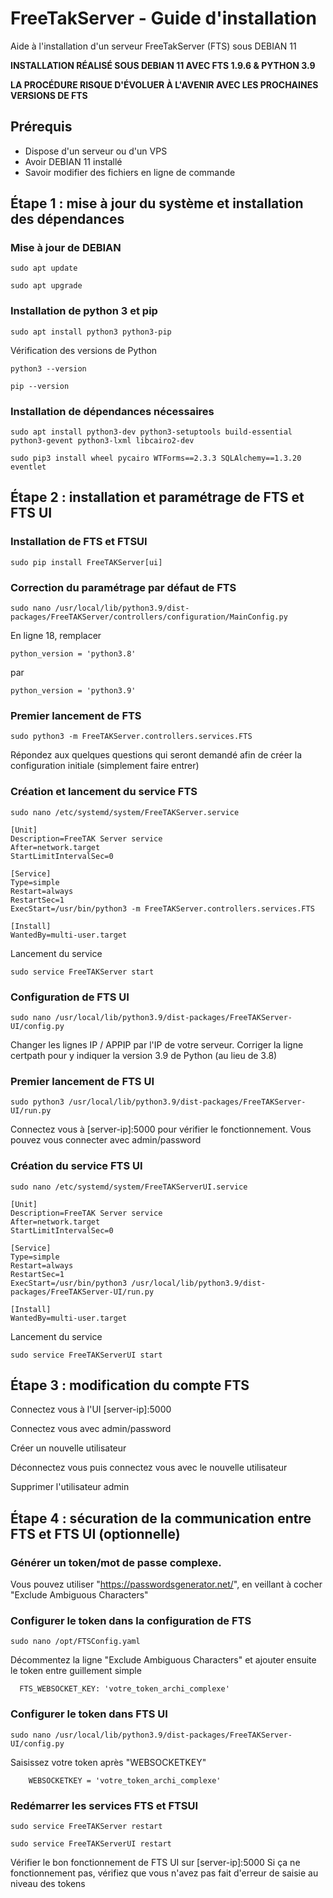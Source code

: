 # FreeTakServer - Guide d'installation
Aide à l'installation d'un serveur FreeTakServer (FTS) sous DEBIAN 11

**INSTALLATION RÉALISÉ SOUS DEBIAN 11 AVEC FTS 1.9.6 & PYTHON 3.9**

**LA PROCÉDURE RISQUE D'ÉVOLUER À L'AVENIR AVEC LES PROCHAINES VERSIONS DE FTS**

## Prérequis
- Dispose d'un serveur ou d'un VPS
- Avoir DEBIAN 11 installé
- Savoir modifier des fichiers en ligne de commande

## Étape 1 : mise à jour du système et installation des dépendances
### Mise à jour de DEBIAN
```
sudo apt update
```
```
sudo apt upgrade
```

### Installation de python 3 et pip
```
sudo apt install python3 python3-pip
```

Vérification des versions de Python
```
python3 --version
```
```
pip --version
```

### Installation de dépendances nécessaires
```
sudo apt install python3-dev python3-setuptools build-essential python3-gevent python3-lxml libcairo2-dev
```
```
sudo pip3 install wheel pycairo WTForms==2.3.3 SQLAlchemy==1.3.20 eventlet
```

## Étape 2 : installation et paramétrage de FTS et FTS UI
### Installation de FTS et FTSUI
```
sudo pip install FreeTAKServer[ui]
```

### Correction du paramétrage par défaut de FTS
```
sudo nano /usr/local/lib/python3.9/dist-packages/FreeTAKServer/controllers/configuration/MainConfig.py
```

En ligne 18, remplacer
```
python_version = 'python3.8'
```
par
```
python_version = 'python3.9'
```

### Premier lancement de FTS
```
sudo python3 -m FreeTAKServer.controllers.services.FTS
```
Répondez aux quelques questions qui seront demandé afin de créer la configuration initiale (simplement faire entrer)

### Création et lancement du service FTS
```
sudo nano /etc/systemd/system/FreeTAKServer.service
```
```
[Unit]
Description=FreeTAK Server service
After=network.target
StartLimitIntervalSec=0

[Service]
Type=simple
Restart=always
RestartSec=1
ExecStart=/usr/bin/python3 -m FreeTAKServer.controllers.services.FTS

[Install]
WantedBy=multi-user.target
```

Lancement du service
```
sudo service FreeTAKServer start
```

### Configuration de FTS UI
```
sudo nano /usr/local/lib/python3.9/dist-packages/FreeTAKServer-UI/config.py
```

Changer les lignes IP / APPIP par l'IP de votre serveur.
Corriger la ligne certpath pour y indiquer la version 3.9 de Python (au lieu de 3.8)

### Premier lancement de FTS UI
```
sudo python3 /usr/local/lib/python3.9/dist-packages/FreeTAKServer-UI/run.py
```

Connectez vous à [server-ip]:5000 pour vérifier le fonctionnement. Vous pouvez vous connecter avec admin/password

### Création du service FTS UI
```
sudo nano /etc/systemd/system/FreeTAKServerUI.service
```
```
[Unit]
Description=FreeTAK Server service
After=network.target
StartLimitIntervalSec=0

[Service]
Type=simple
Restart=always
RestartSec=1
ExecStart=/usr/bin/python3 /usr/local/lib/python3.9/dist-packages/FreeTAKServer-UI/run.py

[Install]
WantedBy=multi-user.target
```
Lancement du service
```
sudo service FreeTAKServerUI start
```

## Étape 3 : modification du compte FTS
Connectez vous à l'UI [server-ip]:5000

Connectez vous avec admin/password

Créer un nouvelle utilisateur

Déconnectez vous puis connectez vous avec le nouvelle utilisateur

Supprimer l'utilisateur admin

## Étape 4 : sécuration de la communication entre FTS et FTS UI (optionnelle)

### Générer un token/mot de passe complexe.
Vous pouvez utiliser "https://passwordsgenerator.net/", en veillant à cocher "Exclude Ambiguous Characters"

### Configurer le token dans la configuration de FTS
```
sudo nano /opt/FTSConfig.yaml
```
Décommentez la ligne "Exclude Ambiguous Characters" et ajouter ensuite le token entre guillement simple
```
  FTS_WEBSOCKET_KEY: 'votre_token_archi_complexe'
```

### Configurer le token dans FTS UI
```
sudo nano /usr/local/lib/python3.9/dist-packages/FreeTAKServer-UI/config.py
```
Saisissez votre token après "WEBSOCKETKEY"
```
    WEBSOCKETKEY = 'votre_token_archi_complexe'
```

### Redémarrer les services FTS et FTSUI
```
sudo service FreeTAKServer restart
```
```
sudo service FreeTAKServerUI restart
```

Vérifier le bon fonctionnement de FTS UI sur [server-ip]:5000
Si ça ne fonctionnement pas, vérifiez que vous n'avez pas fait d'erreur de saisie au niveau des tokens
